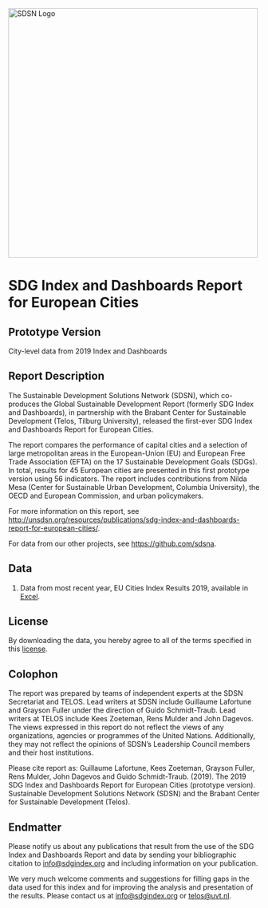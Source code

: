 <img src="https://github.com/sdsna/2019SustainableDevelopmentReport/blob/master/SDSN_logo.jpg" width="500" alt="SDSN Logo">

# SDG Index and Dashboards Report for European Cities  
## Prototype Version
City-level data from 2019 Index and Dashboards

## Report Description
The Sustainable Development Solutions Network (SDSN), which co-produces the Global Sustainable Development Report (formerly SDG Index and Dashboards), in partnership with the Brabant Center for Sustainable Development (Telos, Tilburg University), released the first-ever SDG Index and Dashboards Report for European Cities.

The report compares the performance of capital cities and a selection of large metropolitan areas in the European-Union (EU) and European Free Trade Association (EFTA) on the 17 Sustainable Development Goals (SDGs). In total, results for 45 European cities are presented in this first prototype version using 56 indicators. The report includes contributions from Nilda Mesa (Center for Sustainable Urban Development, Columbia University), the OECD and European Commission, and urban policymakers.

For more information on this report, see http://unsdsn.org/resources/publications/sdg-index-and-dashboards-report-for-european-cities/.

For data from our other projects, see https://github.com/sdsna.

## Data

1. Data from most recent year, EU Cities Index Results 2019, available in [Excel](https://github.com/sdsna/2019EUCitiesIndex/blob/master/2019EUCitiesIndexResults.xlsx). 

## License

By downloading the data, you hereby agree to all of the terms specified in this [license](https://github.com/sdsna).

## Colophon
The report was prepared by teams of independent experts at the SDSN Secretariat and TELOS. Lead writers at SDSN include Guillaume Lafortune and Grayson Fuller under the direction of Guido Schmidt-Traub. Lead writers at TELOS include Kees Zoeteman, Rens Mulder and John Dagevos. The views expressed in this report do not reflect the views of any organizations, agencies or programmes of the United Nations. Additionally, they may not reflect the opinions of SDSN’s Leadership Council members and their host institutions.

Please cite report as: Guillaume Lafortune, Kees Zoeteman, Grayson Fuller, Rens Mulder, John Dagevos and Guido Schmidt-Traub. (2019). The 2019 SDG Index and Dashboards Report for European Cities (prototype version). Sustainable Development Solutions Network (SDSN) and the Brabant Center for Sustainable Development (Telos).

## Endmatter

Please notify us about any publications that result from the use of the SDG Index and Dashboards Report and data by sending your bibliographic citation to info@sdgindex.org and including information on your publication.

We very much welcome comments and suggestions for filling gaps in the data used for this index and for improving the analysis and presentation of the results. Please contact us at info@sdgindex.org or telos@uvt.nl.

